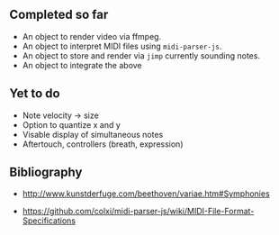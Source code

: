 ## Completed so far

* An object to render video via ffmpeg.
* An object to interpret  MIDI files using `midi-parser-js`.
* An object to store and render via `jimp` currently sounding notes.
* An object to integrate the above

## Yet to do

* Note velocity -> size
* Option to quantize x and y
* Visable display of simultaneous notes 
* Aftertouch, controllers (breath, expression)

## Bibliography

* http://www.kunstderfuge.com/beethoven/variae.htm#Symphonies

* https://github.com/colxi/midi-parser-js/wiki/MIDI-File-Format-Specifications